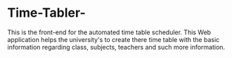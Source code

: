 # Time-Tabler-
This is the front-end for the automated time table scheduler. This Web application helps the university's to create there time table with the basic information regarding class, subjects, teachers and such more information. 
